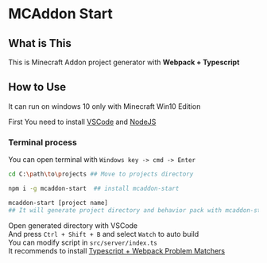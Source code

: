 # MCAddon Start
## What is This
This is Minecraft Addon project generator with **Webpack + Typescript**  

## How to Use
It can run on windows 10 only with Minecraft Win10 Edition  

First You need to install [VSCode](https://code.visualstudio.com/) and [NodeJS](https://nodejs.org/en/)

### Terminal process
You can open terminal with `Windows key -> cmd -> Enter` 
```sh
cd C:\path\to\projects ## Move to projects directory

npm i -g mcaddon-start  ## install mcaddon-start

mcaddon-start [project name]
## It will generate project directory and behavior pack with mcaddon-start
```
Open generated directory with VSCode  
And press `Ctrl + Shift + B` and select `Watch` to auto build  
You can modify script in `src/server/index.ts`  
It recommends to install [Typescript + Webpack Problem Matchers](https://marketplace.visualstudio.com/items?itemName=eamodio.tsl-problem-matcher)
